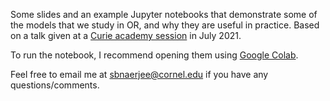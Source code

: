 Some slides and an example Jupyter notebooks that demonstrate some of the models that we study in OR, and why they are useful in practice. Based on a talk given at a [Curie academy session](https://sites.coecis.cornell.edu/curieacademy/) in July 2021.

To run the notebook, I recommend opening them using [Google Colab](https://colab.research.google.com/).

Feel free to email me at [sbnaerjee@cornel.edu](mailto:sbanerjee@cornell.edu) if you have any questions/comments.
